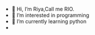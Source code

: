 - 👋 Hi, I’m Riya,Call me RIO.
- 👀 I’m interested in programming
- 🌱 I’m currently learning python
-

<!---
riyamishra1999/riyamishra1999 is a ✨ special ✨ repository because its `README.md` (this file) appears on your GitHub profile.
You can click the Preview link to take a look at your changes.
--->
